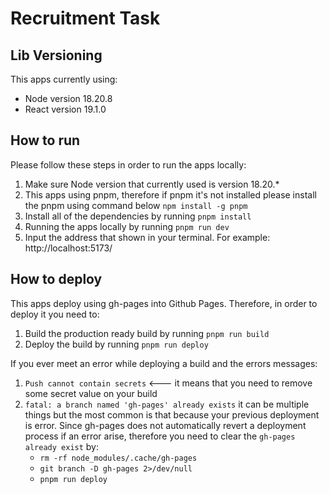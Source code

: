 # Recruitment Task

## Lib Versioning

This apps currently using:

- Node version 18.20.8
- React version 19.1.0

## How to run

Please follow these steps in order to run the apps locally:

1. Make sure Node version that currently used is version 18.20.\*
2. This apps using pnpm, therefore if pnpm it's not installed please install the pnpm using command below
   `npm install -g pnpm`
3. Install all of the dependencies by running `pnpm install`
4. Running the apps locally by running `pnpm run dev`
5. Input the address that shown in your terminal. For example: http://localhost:5173/

## How to deploy

This apps deploy using gh-pages into Github Pages. Therefore, in order to deploy it you need to:

1. Build the production ready build by running `pnpm run build`
2. Deploy the build by running `pnpm run deploy`

If you ever meet an error while deploying a build and the errors messages:

1. `Push cannot contain secrets` <--- it means that you need to remove some secret value on your build
2. `fatal: a branch named 'gh-pages' already exists` it can be multiple things but the most common is that because your previous deployment is error. Since gh-pages does not automatically revert a deployment process if an error arise, therefore you need to clear the `gh-pages already exist` by:
   - `rm -rf node_modules/.cache/gh-pages`
   - `git branch -D gh-pages 2>/dev/null`
   - `pnpm run deploy`
